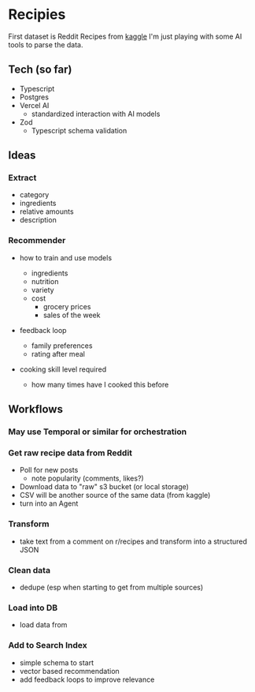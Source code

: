 # Recipies

First dataset is Reddit Recipes from [kaggle](https://www.kaggle.com/datasets/michau96/recipes-from-reddit)
I'm just playing with some AI tools to parse the data.

## Tech (so far)
- Typescript
- Postgres
- Vercel AI
    - standardized interaction with AI models
- Zod
    - Typescript schema validation

## Ideas

### Extract
- category
- ingredients
- relative amounts
- description

### Recommender
- how to train and use models
    - ingredients
    - nutrition
    - variety
    - cost
        - grocery prices
        - sales of the week

- feedback loop
    - family preferences
    - rating after meal

- cooking skill level required
    - how many times have I cooked this before

## Workflows

### May use Temporal or similar for orchestration

### Get raw recipe data from Reddit
- Poll for new posts
    - note popularity (comments, likes?)
- Download data to "raw" s3 bucket (or local storage)
- CSV will be another source of the same data (from kaggle)
- turn into an Agent

### Transform
- take text from a comment on r/recipes and transform into a structured JSON

### Clean data
- dedupe (esp when starting to get from multiple sources)

### Load into DB
- load data from 

### Add to Search Index
- simple schema to start
- vector based recommendation
- add feedback loops to improve relevance




